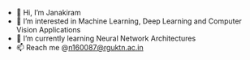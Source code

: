 - 👋 Hi, I’m Janakiram
- 👀 I’m interested in Machine Learning, Deep Learning and Computer Vision Applications
- 🌱 I’m currently learning Neural Network Architectures
- 📫 Reach me @n160087@rguktn.ac.in

<!---
Janakiram-Chollangi/Janakiram-Chollangi is a ✨ special ✨ repository because its `README.md` (this file) appears on your GitHub profile.
You can click the Preview link to take a look at your changes.
--->

